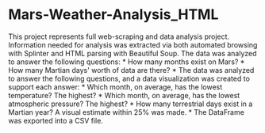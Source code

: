 # Mars-Weather-Analysis_HTML

This project represents full web-scraping and data analysis project. Information needed for analysis was extracted via both automated browsing with Splinter and HTML parsing with Beautiful Soup.
The data was analyzed to answer the following questions: 
    * How many months exist on Mars? 
    * How many Martian days' worth of data are there? 
    * The data was analyzed to answer the following questions, and a data visualization was created to support each answer: 
    * Which month, on average, has the lowest temperature? The highest? 
    * Which month, on average, has the lowest atmospheric pressure? The highest? 
    * How many terrestrial days exist in a Martian year? A visual estimate within 25% was made. 
    * The DataFrame was exported into a CSV file. 
